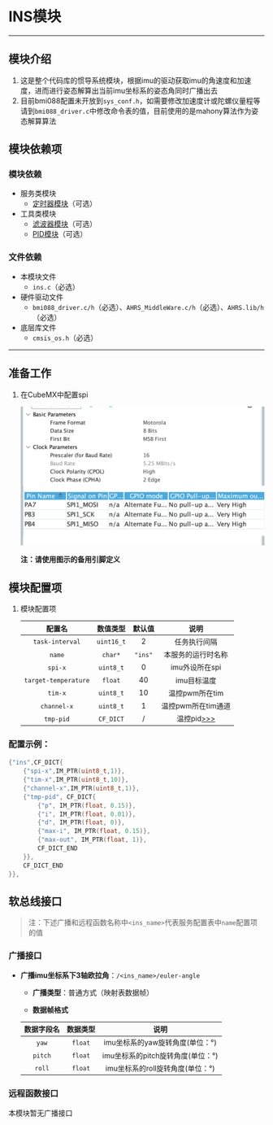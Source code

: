 # INS模块

---

## 模块介绍

1. 这是整个代码库的惯导系统模块，根据imu的驱动获取imu的角速度和加速度，进而进行姿态解算出当前imu坐标系的姿态角同时广播出去
2. 目前bmi088配置未开放到`sys_conf.h`，如需要修改加速度计或陀螺仪量程等请到`bmi088_driver.c`中修改命令表的值，目前使用的是mahony算法作为姿态解算算法


## 模块依赖项

### 模块依赖

- 服务类模块
	- [定时器模块](../bsp/README.md)（可选）
- 工具类模块
	- [滤波器模块](../../tools/first_order_filter/README.md)（可选）
	- [PID模块](../../tools/controller/README.md)（可选）

### 文件依赖

- 本模块文件
	- `ins.c`（必选）
- 硬件驱动文件
	- `bmi088_driver.c/h`（必选）、`AHRS_MiddleWare.c/h`（必选）、`AHRS.lib/h`（必选）
- 底层库文件 
	- `cmsis_os.h`（必选）

---

## 准备工作

1. 在CubeMX中配置spi
  
   ![spi配置](README-IMG/bmi088的spi配置.png)

   **注：请使用图示的备用引脚定义**
	
## 模块配置项

1. 模块配置项
    
    | 配置名 | 数值类型 | 默认值 | 说明 |
    | :---: | :---: | :---: | :---: |
    | `task-interval`      | `uint16_t` | 2 | 任务执行间隔  |
	| `name`               | `char*`   | `"ins"` | 本服务的运行时名称  |
	| `spi-x`              | `uint8_t` | 0  | imu外设所在spi |
	| `target-temperature` | `float`   | 40 | imu目标温度  |
	| `tim-x`              | `uint8_t` | 10 | 温控pwm所在tim |
	| `channel-x`          | `uint8_t` | 1  | 温控pwm所在tim通道 |
	| `tmp-pid`            | `CF_DICT` | /  | 温控pid[>>>](../../tools/controller/README.md/#模块配置项) |

### 配置示例：

```c
{"ins",CF_DICT{
	{"spi-x",IM_PTR(uint8_t,1)},
	{"tim-x",IM_PTR(uint8_t,10)},
	{"channel-x",IM_PTR(uint8_t,1)},
	{"tmp-pid", CF_DICT{
		{"p", IM_PTR(float, 0.15)},
		{"i", IM_PTR(float, 0.01)},
		{"d", IM_PTR(float, 0)},
		{"max-i", IM_PTR(float, 0.15)},
		{"max-out", IM_PTR(float, 1)},
		CF_DICT_END
	}},
	CF_DICT_END
}},
```

## 软总线接口

> 注：下述广播和远程函数名称中`<ins_name>`代表服务配置表中`name`配置项的值

### 广播接口
  
- **广播imu坐标系下3轴欧拉角**：`/<ins_name>/euler-angle`

	- **广播类型**：普通方式（映射表数据帧）
    
    - **数据帧格式**

    | 数据字段名 | 数据类型 | 说明 |
    | :---: | :---: | :---: |
    | `yaw`   | `float` | imu坐标系的yaw旋转角度(单位：°) |
	| `pitch` | `float` | imu坐标系的pitch旋转角度(单位：°) |
	| `roll`  | `float` | imu坐标系的roll旋转角度(单位：°) |

### 远程函数接口

本模块暂无广播接口
  